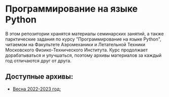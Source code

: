 # Программирование на языке Python

В этом репозитории хранятся материалы семинарских занятий, а также парктические задания по курсу "Программирование на языке Python", читаемом на Факультете Аэромеханики и Летательной Техники Московского Физико-Технического Института. Курс продолжает дорабатываться и улучшаться, поэтому архивы материалов за каждый год отличаются друг от друга. 

## Доступные архивы:

- [Весна 2022-2023 год;](https://github.com/EvgrafovMichail/python_mipt_dafe/tree/2022-2023_spring)

